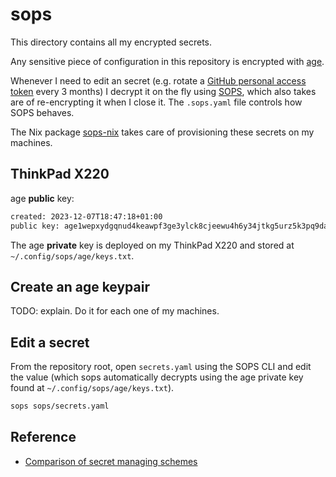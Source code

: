 # sops

This directory contains all my encrypted secrets.

Any sensitive piece of configuration in this repository is encrypted with [age](https://github.com/FiloSottile/age).

Whenever I need to edit an secret (e.g. rotate a [GitHub personal access token](https://docs.github.com/en/authentication/keeping-your-account-and-data-secure/managing-your-personal-access-tokens) every 3 months) I decrypt it on the fly using [SOPS](https://github.com/getsops/sops), which also takes are of re-encrypting it when I close it. The `.sops.yaml` file controls how SOPS behaves.

The Nix package [sops-nix](https://github.com/Mic92/sops-nix) takes care of provisioning these secrets on my machines.

## ThinkPad X220

age **public** key:

```txt
created: 2023-12-07T18:47:18+01:00
public key: age1wepxydgqnud4keawpf3ge3ylck8cjeewu4h6y34jtkg5urz5k3pq9dasm9
```

The age **private** key is deployed on my ThinkPad X220 and stored at `~/.config/sops/age/keys.txt`.

## Create an age keypair

TODO: explain. Do it for each one of my machines.

## Edit a secret

From the repository root, open `secrets.yaml` using the SOPS CLI and edit the value (which sops automatically decrypts using the age private key found at `~/.config/sops/age/keys.txt`).

```sh
sops sops/secrets.yaml
```

## Reference

- [Comparison of secret managing schemes](https://nixos.wiki/wiki/Comparison_of_secret_managing_schemes)
